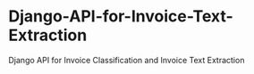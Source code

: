 # Django-API-for-Invoice-Text-Extraction
Django API for Invoice Classification and Invoice Text Extraction
